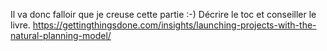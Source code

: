 
Il va donc falloir que je creuse cette partie :-)
Décrire le toc et conseiller le livre.
https://gettingthingsdone.com/insights/launching-projects-with-the-natural-planning-model/
